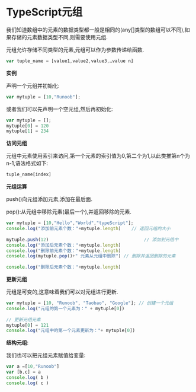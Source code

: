 # TypeScript元组

我们知道数组中的元素的数据类型都一般是相同的(any[]类型的数组可以不同),如果存储的元素数据类型不同,则需要使用元组.

元组允许存储不同类型的元素,元组可以作为参数传递给函数.

```js
var tuple_name = [value1,value2,value3,…value n]
```

**实例**

声明一个元组并初始化:

```js
var mytuple = [10,"Runoob"];
```

或者我们可以先声明一个空元组,然后再初始化:

```js
var mytuple = []; 
mytuple[0] = 120 
mytuple[1] = 234
```

**访问元组**

元组中元素使用索引来访问,第一个元素的索引值为0,第二个为1,以此类推第n个为n-1,语法格式如下:

```js
tuple_name[index]
```

**元组运算**

push()向元组添加元素,添加在最后面.

pop():从元组中移除元素(最后一个),并返回移除的元素.

```js
var mytuple = [10,"Hello","World","typeScript"]; 
console.log("添加前元素个数："+mytuple.length)    // 返回元组的大小
 
mytuple.push(12)                                    // 添加到元组中
console.log("添加后元素个数："+mytuple.length) 
console.log("删除前元素个数："+mytuple.length) 
console.log(mytuple.pop()+" 元素从元组中删除") // 删除并返回删除的元素
        
console.log("删除后元素个数："+mytuple.length)
```

**更新元组**

元组是可变的,这意味着我们可以对元组进行更新.

```js
var mytuple = [10, "Runoob", "Taobao", "Google"]; // 创建一个元组
console.log("元组的第一个元素为：" + mytuple[0]) 
 
// 更新元组元素
mytuple[0] = 121     
console.log("元组中的第一个元素更新为："+ mytuple[0])
```

**结构元组**:

我们也可以把元组元素赋值给变量:

```js
var a =[10,"Runoob"] 
var [b,c] = a 
console.log( b )    
console.log( c )
```


